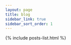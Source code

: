 ```yaml
---
layout: page
title: blog
sidebar_link: true
sidebar_sort_order: 1
---
```


{% include posts-list.html %}